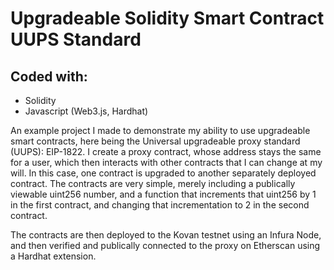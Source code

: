 # Upgradeable Solidity Smart Contract UUPS Standard

## Coded with:
- Solidity
- Javascript (Web3.js, Hardhat)

An example project I made to demonstrate my ability to use upgradeable smart contracts, here being the Universal upgradeable proxy standard (UUPS): EIP-1822. I create a proxy contract, whose address stays the same for a user, which then interacts with other contracts that I can change at my will. In this case, one contract is upgraded to another separately deployed contract. The contracts are very simple, merely including a publically viewable uint256 number, and a function that increments that uint256 by 1 in the first contract, and changing that incrementation to 2 in the second contract.

The contracts are then deployed to the Kovan testnet using an Infura Node, and then verified and publically connected to the proxy on Etherscan using a Hardhat extension.

